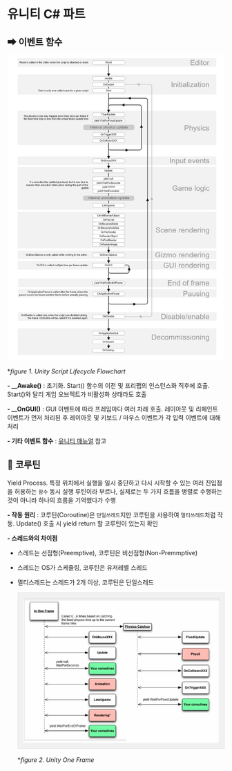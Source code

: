 # 유니티 C# 파트
## ➡ 이벤트 함수
  ![Script_Lifecycle_Flowchart](https://github.com/kbm0996/-SystemLink-UNITYxPHPxDB/blob/master/JPG/Script_Lifecycle_Flowchart.png)
  
  **figure 1. Unity Script Lifecycle Flowchart*
  
**- __Awake()** : 초기화. Start() 함수의 이전 및 프리팹의 인스턴스화 직후에 호출. Start()와 달리 게임 오브젝트가 비활성화 상태라도 호출

**- __OnGUI()** : GUI 이벤트에 따라 프레임마다 여러 차례 호출. 레이아웃 및 리페인트 이벤트가 먼저 처리된 후 레이아웃 및 키보드 / 마우스 이벤트가 각 입력 이벤트에 대해 처리

**- 기타 이벤트 함수** : [유니티 매뉴얼](https://docs.unity3d.com/kr/530/Manual/ExecutionOrder.html) 참고
  
## 🔄 코루틴
Yield Process. 특정 위치에서 실행을 일시 중단하고 다시 시작할 수 있는 여러 진입점을 허용하는 `함수`
동시 실행 루틴이라 부르나, 실제로는 두 가지 흐름을 병렬로 수행하는 것이 아니라 하나의 흐름을 기억했다가 수행

**- 작동 원리** : 코루틴(Coroutine)은 `단일쓰레드`지만 코루틴을 사용하여 `멀티쓰레드`처럼 작동. Update() 호출 시 yield return 할 코루틴이 있는지 확인

**- 스레드와의 차이점** 

- 스레드는 선점형(Preemptive), 코루틴은 비선점형(Non-Premmptive)

- 스레드는 OS가 스케줄링, 코루틴은 유저레벨 스레드

- 멀티스레드는 스레드가 2개 이상, 코루틴은 단일스레드

  ![Unity_One_Frame](https://github.com/kbm0996/-SystemLink-UNITYxPHPxDB/blob/master/JPG/Unity_One_Frame.jpg)
  
  **figure 2. Unity One Frame*
